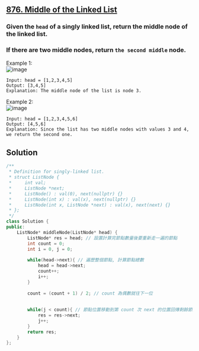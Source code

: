 ## [876. Middle of the Linked List](https://leetcode.com/problems/middle-of-the-linked-list/)

### Given the `head` of a singly linked list, return the middle node of the linked list.
### If there are two middle nodes, return `the second middle` node.


Example 1:  
![image](https://assets.leetcode.com/uploads/2021/07/23/lc-midlist1.jpg)  
```
Input: head = [1,2,3,4,5]
Output: [3,4,5]
Explanation: The middle node of the list is node 3.
```

Example 2:  
![image](https://assets.leetcode.com/uploads/2021/07/23/lc-midlist2.jpg)  
```
Input: head = [1,2,3,4,5,6]
Output: [4,5,6]
Explanation: Since the list has two middle nodes with values 3 and 4, we return the second one.
```


## Solution
```c++
/**
 * Definition for singly-linked list.
 * struct ListNode {
 *     int val;
 *     ListNode *next;
 *     ListNode() : val(0), next(nullptr) {}
 *     ListNode(int x) : val(x), next(nullptr) {}
 *     ListNode(int x, ListNode *next) : val(x), next(next) {}
 * };
 */
class Solution {
public:
    ListNode* middleNode(ListNode* head) {
        ListNode* res = head; // 設置計算完節點數量後要重新走一遍的節點
        int count = 0;
        int i = 0, j = 0;
        
        while(head->next){ // 遍歷整個節點, 計算節點總數
            head = head->next;
            count++;
            i++;
        }
        
        count = (count + 1) / 2; // count 為偶數就往下一位
        
        
        while(j < count){ // 節點位置移動到第 count 次 next 的位置回傳剩餘節點
            res = res->next;
            j++;
        }
        return res;
    }
};
```
